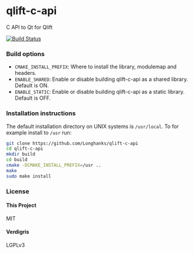 # qlift-c-api
C API to Qt for Qlift

[![Build Status](https://travis-ci.org/Longhanks/qlift-c-api.svg?branch=master)](https://travis-ci.org/Longhanks/qlift-c-api)

### Build options

- `CMAKE_INSTALL_PREFIX`: Where to install the library, modulemap and headers.
- `ENABLE_SHARED`: Enable or disable building qlift-c-api as a shared library. Default is ON.
- `ENABLE_STATIC`: Enable or disable building qlift-c-api as a static library. Default is OFF.

### Installation instructions

The default installation directory on UNIX systems is `/usr/local`. To for example install to `/usr` run:

```sh
git clone https://github.com/Longhanks/qlift-c-api
cd qlift-c-api
mkdir build
cd build
cmake -DCMAKE_INSTALL_PREFIX=/usr ..
make
sudo make install
```

### License

#### This Project

MIT

#### Verdigris

LGPLv3

